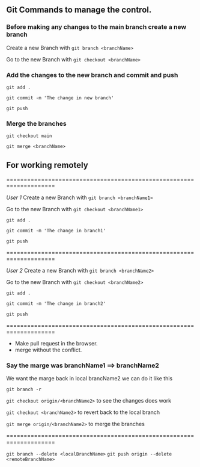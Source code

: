 ## Git Commands to manage the control.

### Before making any changes to the main branch create a new branch

Create a new Branch with `git branch <branchName>`

Go to the new Branch with `git checkout <branchName>`

### Add the changes to the new branch and commit and push

`git add .`

`git commit -m 'The change in new branch'`

`git push`

### Merge the branches

`git checkout main`

`git merge <branchName>`

## For working remotely

====================================================================

_User 1_
Create a new Branch with `git branch <branchName1>`

Go to the new Branch with `git checkout <branchName1>`

`git add .`

`git commit -m 'The change in branch1'`

`git push`

====================================================================

_User 2_
Create a new Branch with `git branch <branchName2>`

Go to the new Branch with `git checkout <branchName2>`

`git add .`

`git commit -m 'The change in branch2'`

`git push`

====================================================================

- Make pull request in the browser.
- merge without the conflict.

### Say the marge was branchName1 ==> branchName2

We want the marge back in local brancName2 we can do it like this

`git branch -r`

`git checkout origin/<branchName2>` to see the changes does work

`git checkout <branchName2>` to revert back to the local branch

`git merge origin/<branchName2>` to merge the branches

====================================================================

`git branch --delete <localBranchName>`
`git push origin --delete <remoteBranchName>`
